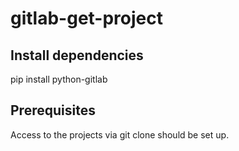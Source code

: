 # gitlab-get-project

## Install dependencies
pip install python-gitlab

## Prerequisites 
Access to the projects via git clone should be set up.
